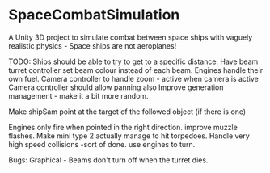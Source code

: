 # SpaceCombatSimulation
A Unity 3D project to simulate combat between space ships with vaguely realistic physics - Space ships are not aeroplanes!

TODO:
Ships should be able to try to get to a specific distance.
Have beam turret controller set beam colour instead of each beam.
Engines handle their own fuel.
Camera controller to handle zoom - active when camera is active
Camera controller should allow panning also
Improve generation management - make it a bit more random.

Make shipSam point at the target of the followed object (if there is one)

Engines only fire when pointed in the right direction.
improve muzzle flashes.
Make mini type 2 actually manage to hit torpedoes.
Handle very high speed collisions -sort of done.
use engines to turn.

Bugs:
Graphical - Beams don't turn off when the turret dies.